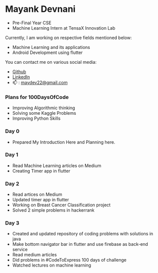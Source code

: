 # Mayank Devnani

* Pre-Final Year CSE
* Machine Learning Intern at TensaX Innovation Lab

Currently, I am working on respective fields mentioned below:
  - Machine Learning and its applications
  - Android Development using flutter

You can contact me on various social media:
  - [Github](https://github.com/may12day)
  - [LinkedIn](https://www.linkedin.com/in/mayankdevnani/)
  - :mailbox: : maydev22@gmail.com

### Plans for 100DaysOfCode

- Improving Algorithmic thinking
- Solving some Kaggle Problems
- Improving Python Skills

### Day 0

* Prepared My Introduction Here and Planning here.

### Day 1

* Read Machine Learning articles on Medium
* Creating Timer app in flutter 

### Day 2

* Read artices on Medium
* Updated timer app in flutter
* Working on Breast Cancer Classification project
* Solved 2 simple problems in hackerrank

### Day 3

* Created and updated repository of coding problems with solutions in java
* Make bottom navigator bar in flutter and use firebase as back-end service
* Read medium articles
* Did problems in #CodeToExpress 100 days of challenge
* Watched lectures on machine learning

